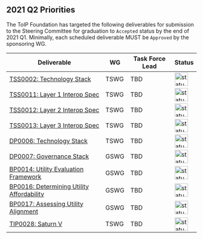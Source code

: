 
## 2021 Q2 Priorities
The ToIP Foundation has targeted the following deliverables for submission to the Steering Committee for graduation to `Accepted` status by the end of 2021 Q1. Minimally, each scheduled deliverable MUST be `Approved` by the sponsoring WG.

| Deliverable | WG | Task Force Lead | Status |
| --- | --- | --- | --- |
| [TSS0002: Technology Stack](github_repo_url) | TSWG | TBD | <img src="https://trustoverip.github.io/deliverables/_images/results/Red_Light_Icon.png" alt="status" width="35" height="35"> |
| [TSS0011: Layer 1 Interop Spec](github_repo_url) | TSWG | TBD | <img src="https://trustoverip.github.io/deliverables/_images/results/Red_Light_Icon.png" alt="status" width="35" height="35"> |
| [TSS0012: Layer 2 Interop Spec](github_repo_url) | TSWG | TBD | <img src="https://trustoverip.github.io/deliverables/_images/results/Red_Light_Icon.png" alt="status" width="35" height="35"> |
| [TSS0013: Layer 3 Interop Spec](github_repo_url) | TSWG | TBD | <img src="https://trustoverip.github.io/deliverables/_images/results/Red_Light_Icon.png" alt="status" width="35" height="35"> |
| [DP0006: Technology Stack](https://github.com/trustoverip/deliverables/tree/main/recommendations/DP0006-technology-stack) | TSWG | TBD | <img src="https://trustoverip.github.io/deliverables/_images/results/Red_Light_Icon.png" alt="status" width="35" height="35"> |
| [DP0007: Governance Stack](https://github.com/trustoverip/deliverables/tree/main/recommendations/DP0007-governance-stack) | GSWG | TBD | <img src="https://trustoverip.github.io/deliverables/_images/results/Yellow_Light_Icon.png" alt="status" width="35" height="35"> |
| [BP0014: Utility Evaluation Framework](https://github.com/trustoverip/deliverables/tree/main/recommendations/BP0014-utility-evaluation-framework) | GSWG | TBD | <img src="https://trustoverip.github.io/deliverables/_images/results/Yellow_Light_Icon.png" alt="status" width="35" height="35"> | | [BP0015: Assessing Utility Sustainability](https://github.com/trustoverip/deliverables/tree/main/recommendations/BP0015-assessing-utility-sustainability) | GSWG | TBD | <img src="https://trustoverip.github.io/deliverables/_images/results/Yellow_Light_Icon.png" alt="status" width="35" height="35"> |
| [BP0016: Determining Utility Affordability](https://github.com/trustoverip/deliverables/tree/main/recommendations/BP0016-determining-utility-affordability) | GSWG | TBD | <img src="https://trustoverip.github.io/deliverables/_images/results/Yellow_Light_Icon.png" alt="status" width="35" height="35"> |
| [BP0017: Assessing Utility Alignment](https://github.com/trustoverip/deliverables/tree/main/recommendations/BP0017-assessing-utility-alignment) | GSWG | TBD | <img src="https://trustoverip.github.io/deliverables/_images/results/Yellow_Light_Icon.png" alt="status" width="35" height="35"> |
| [TIP0028: Saturn V](https://github.com/trustoverip/TIP0028-saturn-v) | TSWG | TBD | <img src="https://trustoverip.github.io/deliverables/_images/results/Red_Light_Icon.png" alt="status" width="35" height="35"> |
